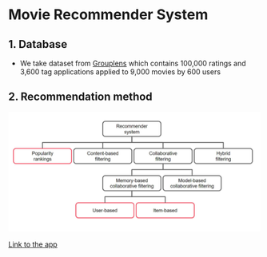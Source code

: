 # Movie Recommender System
## 1. Database

- We take dataset from [Grouplens](https://grouplens.org/datasets/movielens/) which contains 100,000 ratings and 3,600 tag applications applied to 9,000 movies by 600 users

## 2. Recommendation method 
![image](/picture/algorithm.jpg)

[Link to the app](https://thaingoc273-movie-recommender-sys-ngoc-recommender-movie-bqbglf.streamlitapp.com/)
